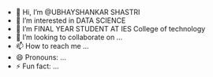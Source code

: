 - 👋 Hi, I’m @UBHAYSHANKAR SHASTRI
- 👀 I’m interested in DATA SCIENCE
- 🌱 I’m FINAL  YEAR STUDENT AT IES College of technology
- 💞️ I’m looking to collaborate on ...
- 📫 How to reach me ...
- 😄 Pronouns: ...
- ⚡ Fun fact: ...

<!---
UBHAYJOHN/UBHAYJOHN is a ✨ special ✨ repository because its `README.md` (this file) appears on your GitHub profile.
You can click the Preview link to take a look at your changes.
--->
